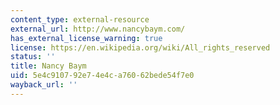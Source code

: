 ```yaml
---
content_type: external-resource
external_url: http://www.nancybaym.com/
has_external_license_warning: true
license: https://en.wikipedia.org/wiki/All_rights_reserved
status: ''
title: Nancy Baym
uid: 5e4c9107-92e7-4e4c-a760-62bede54f7e0
wayback_url: ''
---
```


